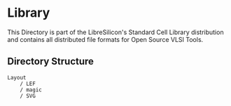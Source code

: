 # Library

This Directory is part of the LibreSilicon's Standard Cell Library distribution and contains all distributed file formats for Open Source VLSI Tools.

## Directory Structure

    Layout
        / LEF
        / magic
        / SVG


